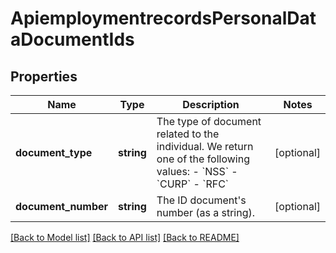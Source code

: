 # ApiemploymentrecordsPersonalDataDocumentIds

## Properties
Name | Type | Description | Notes
------------ | ------------- | ------------- | -------------
**document_type** | **string** | The type of document related to the individual. We return one of the following values:    - &#x60;NSS&#x60;   - &#x60;CURP&#x60;   - &#x60;RFC&#x60; | [optional] 
**document_number** | **string** | The ID document&#x27;s number (as a string). | [optional] 

[[Back to Model list]](../../README.md#documentation-for-models) [[Back to API list]](../../README.md#documentation-for-api-endpoints) [[Back to README]](../../README.md)

